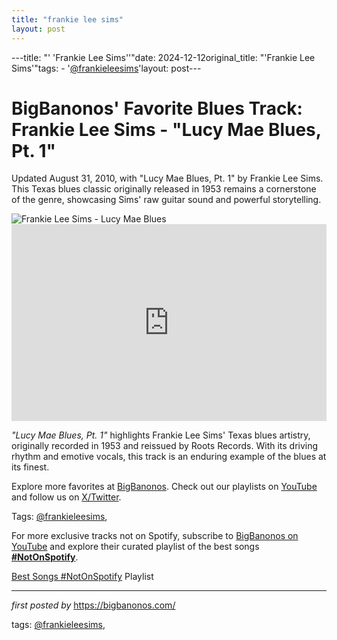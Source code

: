 ```yaml
---
title: "frankie lee sims"
layout: post
---
```

---title: "' 'Frankie Lee Sims''"date: 2024-12-12original_title: "'Frankie Lee Sims'"tags:  - '[@frankieleesims](/tags/frankieleesims/)'layout: post---<!-- Post Title --><h1 >BigBanonos' Favorite Blues Track: Frankie Lee Sims - "Lucy Mae Blues, Pt. 1"</h1> <!-- Introductory Text --><p >Updated August 31, 2010, with "Lucy Mae Blues, Pt. 1" by Frankie Lee Sims. This Texas blues classic originally released in 1953 remains a cornerstone of the genre, showcasing Sims' raw guitar sound and powerful storytelling.</p> <!-- Featured Image --><div > <img src="https://arhoolie.org/wp-content/uploads/2020/04/frankie-lee-sims-1.jpg" alt="Frankie Lee Sims - Lucy Mae Blues" /></div> <!-- YouTube Video Embed --><div > <iframe width="100%" height="315" src="https://www.youtube.com/embed/jsZu1QDD7Ck" title="Frankie Lee Sims Lucy Mae Blues (1953)" frameborder="0" allow="accelerometer; autoplay; encrypted-media; gyroscope; picture-in-picture; web-share" referrerpolicy="strict-origin-when-cross-origin" allowfullscreen></iframe></div> <!-- Song Information --><div > <p><em>"Lucy Mae Blues, Pt. 1"</em> highlights Frankie Lee Sims' Texas blues artistry, originally recorded in 1953 and reissued by Roots Records. With its driving rhythm and emotive vocals, this track is an enduring example of the blues at its finest.</p></div> <!-- Footer Links --><div > <p>Explore more favorites at <a href="https://bigbanonos.com/" target="_blank">BigBanonos</a>. Check out our playlists on <a href="https://www.youtube.com/[@BigBanonos](/tags/BigBanonos/)" target="_blank">YouTube</a> and follow us on <a href="https://x.com/bigbanonos" target="_blank">X/Twitter</a>.</p></div> <!-- Tags --><p >Tags: [@frankieleesims](/tags/frankieleesims/),</p><!--Subscribe and Playlist Links--><div>    <p>For more exclusive tracks not on Spotify, subscribe to <a href="https://www.youtube.com/[@BigBanonos](/tags/BigBanonos/)" target="_blank">BigBanonos on YouTube</a> and explore their curated playlist of the best songs <strong>[#NotOnSpotify](/tags/NotOnSpotify/)</strong>.</p>    <p><a href="https://www.youtube.com/playlist?list=PLtuNtuTatqI0kFahUCbtbfenC_ET5O_tr" target="_blank">Best Songs [#NotOnSpotify](/tags/NotOnSpotify/) Playlist<br /></a></p></div><hr /><p><em>first posted by</em> <a href="https://bigbanonos.com/" rel="noopener" target="_new">https://bigbanonos.com/</a></p><p>tags: [@frankieleesims](/tags/frankieleesims/),</p>